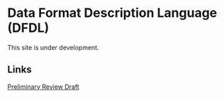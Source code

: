 # Data Format Description Language (DFDL)

This site is under development.

## Links

[Preliminary Review Draft](working-drafts/gwdrp-dfdl-v1.0.5-r11-change-tracking.htm)

